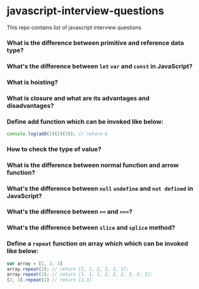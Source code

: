 # javascript-interview-questions
This repo contains list of javascript interview questions

### What is the difference between primitive and reference data type?
### What's the difference between `let` `var` and `const` in JavaScript?
### What is hoisting?
### What is closure and what are its advantages and disadvantages?
### Define add function which can be invoked like below:
```javascript
console.log(add(1)(2)(3)); // return 6
```
### How to check the type of value?
### What is the difference between normal function and arrow function?
### What's the difference between `null` `undefine` and `not defined` in JavaScript?
### What's the difference between `==` and `===`?
### What's the difference between `slice` and `splice` method?
### Define a `repeat` function on array which which can be invoked like below:
```javascript
var array = [1, 2, 3]
array.repeat(2); // return [1, 1, 2, 2, 3, 3];
array.repeat(3); // return [1, 1, 1, 2, 2, 2, 3, 3, 3];
[2, 3].repeat(1) // return [2,3]
```

